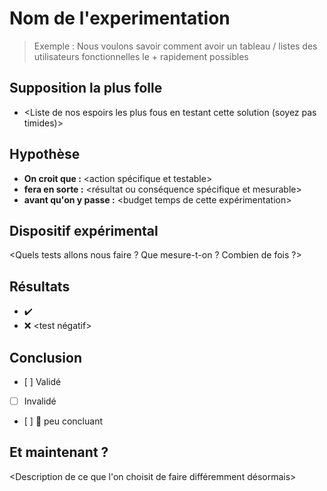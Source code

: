 # Nom de l'experimentation

> Exemple : Nous voulons savoir comment avoir un tableau / listes des utilisateurs fonctionnelles le + rapidement possibles

Supposition la plus folle
-------------------------

+ <Liste de nos espoirs les plus fous en testant cette solution (soyez pas timides)>

Hypothèse
---------

+ **On croit que :** <action spécifique et testable>
+ **fera en sorte :** <résultat ou conséquence spécifique et mesurable>
+ **avant qu'on y passe :** <budget temps de cette expérimentation>

Dispositif expérimental
-----------------------

<Quels tests allons nous faire ? Que mesure-t-on ? Combien de fois ?>

Résultats
---------

+ ✔️  <test positif>
+ ❌ <test négatif>

Conclusion
----------

- [ ] Validé
- [ ] Invalidé
- [ ] 🤷 peu concluant


Et maintenant ?
---------------

<Description de ce que l'on choisit de faire différemment désormais>
